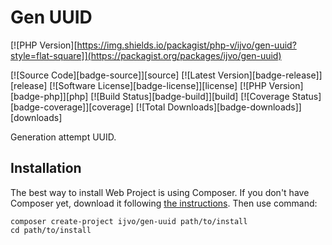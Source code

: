 # Gen UUID

[![PHP Version][https://img.shields.io/packagist/php-v/ijvo/gen-uuid?style=flat-square]](https://packagist.org/packages/ijvo/gen-uuid)



[![Source Code][badge-source]][source] 
[![Latest Version][badge-release]][release] 
[![Software License][badge-license]][license] 
[![PHP Version][badge-php]][php] 
[![Build Status][badge-build]][build] 
[![Coverage Status][badge-coverage]][coverage] 
[![Total Downloads][badge-downloads]][downloads] 


Generation attempt UUID.

Installation
------------

The best way to install Web Project is using Composer. If you don't have Composer yet,
download it following [the instructions](https://doc.nette.org/composer). Then use command:

	composer create-project ijvo/gen-uuid path/to/install
	cd path/to/install

